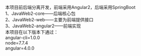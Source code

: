 本项目前后端分离开发，前端采用Angular2，后端采用SpringBoot                   
1、JavaWeb2-core——后端核心包                
2、JavaWeb2-web——主要为前端提供接口                  
3、JavaWeb2-angular2——前端实现                        
本项目在以下版本下通过：                           
angular-cli=1.0.0                          
node=7.7.4                
angular=4.0.0                     
